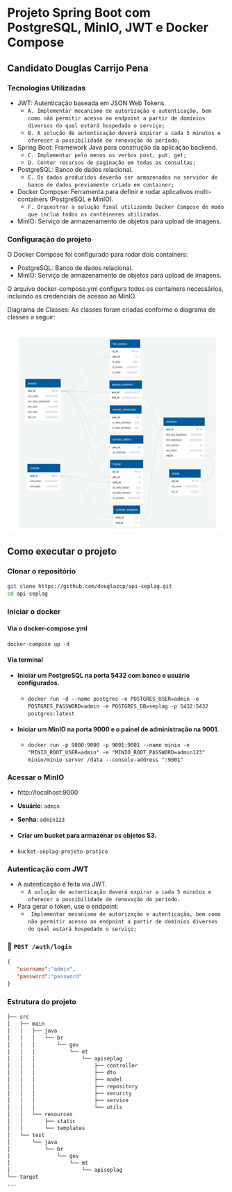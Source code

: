 # **Projeto Spring Boot com PostgreSQL, MinIO, JWT e Docker Compose** 
## **Candidato Douglas Carrijo Pena**

### **Tecnologias Utilizadas**
* JWT: Autenticação baseada em JSON Web Tokens.
   * `A. Implementar mecanismo de autorização e autenticação, bem como não permitir acesso ao
endpoint a partir de domínios diversos do qual estará hospedado o serviço;`
   * `B. A solução de autenticação deverá expirar a cada 5 minutos e oferecer a possibilidade de
renovação do período;`
* Spring Boot: Framework Java para construção da aplicação backend.
   * `C. Implementar pelo menos os verbos post, put, get;` 
   * `D. Conter recursos de paginação em todas as consultas;`
* PostgreSQL: Banco de dados relacional.
   * `E. Os dados produzidos deverão ser armazenados no servidor de banco de dados previamente
     criado em container;`
* Docker Compose: Ferramenta para definir e rodar aplicativos multi-containers (PostgreSQL e MinIO).
   * `F. Orquestrar a solução final utilizando Docker Compose de modo que inclua todos os contêineres
     utilizados.`
* MinIO: Serviço de armazenamento de objetos para upload de imagens.

### Configuração do projeto
O Docker Compose foi configurado para rodar dois containers:

* PostgreSQL: Banco de dados relacional.
* MinIO: Serviço de armazenamento de objetos para upload de imagens.

O arquivo docker-compose.yml configura todos os containers necessários, incluindo as credenciais de acesso ao MinIO.

Diagrama de Classes: As classes foram criadas conforme o diagrama de classes a seguir:

![img.png](img.png)

## Como executar o projeto

### Clonar o repositório
```bash
git clone https://github.com/douglazcp/api-seplag.git
cd api-seplag
```

### Iniciar o docker
#### Via  o docker-compose.yml
`docker-compose up -d`
#### Via terminal
* #### Iniciar um PostgreSQL na porta 5432 com banco e usuário configurados. 
  * `docker run -d --name postgres -e POSTGRES_USER=admin -e POSTGRES_PASSWORD=admin -e POSTGRES_DB=seplag -p 5432:5432 postgres:latest`

* #### Iniciar um MinIO na porta 9000 e o painel de administração na 9001.
    * `docker run -p 9000:9000 -p 9001:9001 --name minio -e "MINIO_ROOT_USER=admin" -e "MINIO_ROOT_PASSWORD=admin123" minio/minio server /data --console-address ":9001"`

### Acessar o MinIO
   * http://localhost:9000
   * **Usuário**: ``admin``
   * **Senha**: ``admin123``

* #### Criar um bucket para armazenar os objetos S3.
* `bucket-seplag-projeto-pratico`

### Autenticação com JWT

- A autenticação é feita via JWT.
  - `A solução de autenticação deverá expirar a cada 5 minutos e oferecer a possibilidade de
    renovação do período.`
- Para gerar o token, use o endpoint:
   - ` Implementar mecanismo de autorização e autenticação, bem como não permitir acesso ao
endpoint a partir de domínios diversos do qual estará hospedado o serviço;`
### 🔹 `POST /auth/login`

```json
{
   "username":"admin",
   "password":"password"
}
```

### Estrutura do projeto
```
├── src
│   ├── main
│   │   ├── java
│   │   │   └── br
│   │   │       └── gov
│   │   │           └── mt
│   │   │               └── apiseplag
│   │   │                   ├── controller
│   │   │                   ├── dto
│   │   │                   ├── model
│   │   │                   ├── repository
│   │   │                   ├── security
│   │   │                   ├── service
│   │   │                   └── utils
│   │   └── resources
│   │       ├── static
│   │       └── templates
│   └── test
│       └── java
│           └── br
│               └── gov
│                   └── mt
│                       └── apiseplag
└── target
...
```